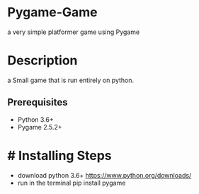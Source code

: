 # Pygame-Game
a very simple platformer game using Pygame

# Description
a Small game that is run entirely on python. 

## Prerequisites
 - Python 3.6+ 
 - Pygame 2.5.2+

# # Installing Steps
- download python 3.6+ https://www.python.org/downloads/
- run in the terminal pip install pygame
